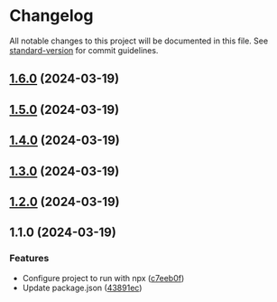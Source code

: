 # Changelog

All notable changes to this project will be documented in this file. See [standard-version](https://github.com/conventional-changelog/standard-version) for commit guidelines.

## [1.6.0](https://github.com/fadhlaouir/create-github-bot-auto-commit/compare/v1.4.0...v1.6.0) (2024-03-19)

## [1.5.0](https://github.com/fadhlaouir/create-github-bot-auto-commit/compare/v1.4.0...v1.5.0) (2024-03-19)

## [1.4.0](https://github.com/fadhlaouir/create-github-bot-auto-commit/compare/v1.3.0...v1.4.0) (2024-03-19)

## [1.3.0](https://github.com/fadhlaouir/create-github-bot-auto-commit/compare/v1.2.0...v1.3.0) (2024-03-19)

## [1.2.0](https://github.com/fadhlaouir/create-github-bot-auto-commit/compare/v1.1.0...v1.2.0) (2024-03-19)

## 1.1.0 (2024-03-19)


### Features

* Configure project to run with npx ([c7eeb0f](https://github.com/fadhlaouir/create-github-bot-auto-commit/commit/c7eeb0fe5a1d28c287a872951807a405098fde4d))
* Update package.json ([43891ec](https://github.com/fadhlaouir/create-github-bot-auto-commit/commit/43891ec99a7db9d4c6bbad35c115ed1b61771e3d))

